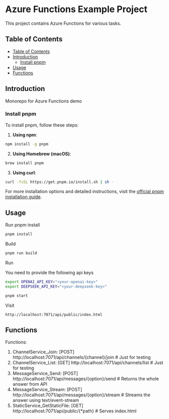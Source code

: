 # Azure Functions Example Project

This project contains Azure Functions for various tasks.

## Table of Contents

- [Table of Contents](#table-of-contents)
- [Introduction](#introduction)
  - [Install pnpm](#install-pnpm)
- [Usage](#usage)
- [Functions](#functions)

## Introduction

Monorepo for Azure Functions demo

### Install pnpm

To install pnpm, follow these steps:

1. **Using npm**:

```sh
npm install -g pnpm
```

2. **Using Homebrew (macOS)**:

```sh
brew install pnpm
```

3. **Using curl**:

```sh
curl -fsSL https://get.pnpm.io/install.sh | sh -
```

For more installation options and detailed instructions, visit the [official pnpm installation guide](https://pnpm.io/installation).

## Usage

Run pnpm install

```sh
pnpm install
```

Build

```sh
pnpm run build
```

Run

You need to provide the following api keys

```sh
export OPENAI_API_KEY="<your-openai-key>"
export DEEPSEEK_API_KEY="<your-deepseek-key>"
```

```sh
pnpm start
```

Visit

`http://localhost:7071/api/public/index.html`

## Functions

Functions:

1. ChannelService_Join: [POST] http://localhost:7071/api/channels/{channel}/join # Just for testing
1. ChannelService_List: [GET] http://localhost:7071/api/channels/list # Just for testing
1. MessageService_Send: [POST] http://localhost:7071/api/messages/{option}/send # Returns the whole answer from API
1. MessageService_Stream: [POST] http://localhost:7071/api/messages/{option}/stream # Streams the answer using text/event-stream
1. StaticService_GetStaticFile: [GET] http://localhost:7071/api/public/{\*path} # Serves index.html
